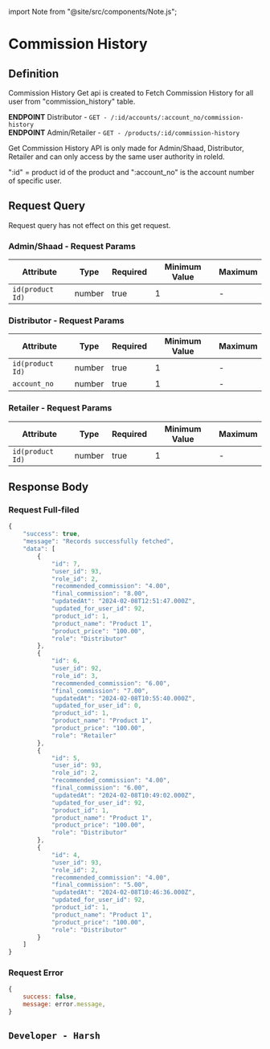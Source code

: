 
import Note from "@site/src/components/Note.js";

# Commission History

## Definition
Commission History Get api is created to Fetch Commission History for all user from "commission_history" table.

**ENDPOINT** Distributor - `GET - /:id/accounts/:account_no/commission-history`
<br/>
**ENDPOINT** Admin/Retailer - `GET - /products/:id/commission-history`

<Note backgroundColor="yellow" color="black">Get Commission History API is only made for Admin/Shaad, Distributor, Retailer and can only access by the same user authority in roleId.</Note>

<Note backgroundColor="green" color="white">":id" = product id of the product and ":account_no" is the account number of specific user.</Note>

## Request Query
Request query has not effect on this get request.

### Admin/Shaad - Request Params 
| Attribute | Type | Required | Minimum Value | Maximum
| ---- | ---- | --------- | -------- | --------
| `id(product Id)` | number | true | 1 | - 

### Distributor - Request Params 
| Attribute | Type | Required | Minimum Value | Maximum
| ---- | ---- | --------- | -------- | --------
| `id(product Id)` | number | true | 1 | - 
| `account_no` | number | true | 1 | - 

### Retailer - Request Params 
| Attribute | Type | Required | Minimum Value | Maximum
| ---- | ---- | --------- | -------- | --------
| `id(product Id)` | number | true | 1 | - 


## Response Body

### Request Full-filed 

```js
{
    "success": true,
    "message": "Records successfully fetched",
    "data": [
        {
            "id": 7,
            "user_id": 93,
            "role_id": 2,
            "recommended_commission": "4.00",
            "final_commission": "8.00",
            "updatedAt": "2024-02-08T12:51:47.000Z",
            "updated_for_user_id": 92,
            "product_id": 1,
            "product_name": "Product 1",
            "product_price": "100.00",
            "role": "Distributor"
        },
        {
            "id": 6,
            "user_id": 92,
            "role_id": 3,
            "recommended_commission": "6.00",
            "final_commission": "7.00",
            "updatedAt": "2024-02-08T10:55:40.000Z",
            "updated_for_user_id": 0,
            "product_id": 1,
            "product_name": "Product 1",
            "product_price": "100.00",
            "role": "Retailer"
        },
        {
            "id": 5,
            "user_id": 93,
            "role_id": 2,
            "recommended_commission": "4.00",
            "final_commission": "6.00",
            "updatedAt": "2024-02-08T10:49:02.000Z",
            "updated_for_user_id": 92,
            "product_id": 1,
            "product_name": "Product 1",
            "product_price": "100.00",
            "role": "Distributor"
        },
        {
            "id": 4,
            "user_id": 93,
            "role_id": 2,
            "recommended_commission": "4.00",
            "final_commission": "5.00",
            "updatedAt": "2024-02-08T10:46:36.000Z",
            "updated_for_user_id": 92,
            "product_id": 1,
            "product_name": "Product 1",
            "product_price": "100.00",
            "role": "Distributor"
        }
    ]
}

```

### Request Error

```js
{
    success: false,
    message: error.message,
}
```


## `Developer - Harsh`
